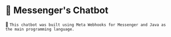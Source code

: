 <h1>
  🤖 Messenger's Chatbot
</h1>

📌 ``This chatbot was built using Meta Webhooks for Messenger and Java as the main programming language.``
